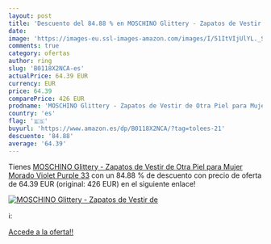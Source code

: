 ```yaml
---
layout: post
title: 'Descuento del 84.88 % en MOSCHINO Glittery - Zapatos de Vestir de'
date: 
image: 'https://images-eu.ssl-images-amazon.com/images/I/51ItVIjUlYL._SL200_.jpg'
comments: true
category: ofertas
author: ring
slug: 'B0118X2NCA-es'
actualPrice: 64.39 EUR
currency: EUR
price: 64.39
comparePrice: 426 EUR
prodname: 'MOSCHINO Glittery - Zapatos de Vestir de Otra Piel para Mujer  Morado  Violet  Purple    33'
country: 'es'
flag: '🇪🇸'
buyurl: 'https://www.amazon.es/dp/B0118X2NCA/?tag=tolees-21'
descuento: '84.88'
average: '64.39'
---
```


Tienes [MOSCHINO Glittery - Zapatos de Vestir de Otra Piel para Mujer  Morado  Violet  Purple    33](https://www.amazon.es/dp/B0118X2NCA/?tag=tolees-21) con un 84.88 % de descuento con precio de oferta de 64.39 EUR (original: 426 EUR) en el siguiente enlace!

[![MOSCHINO Glittery - Zapatos de Vestir de](https://images-eu.ssl-images-amazon.com/images/I/51ItVIjUlYL._SL200_.jpg)](https://www.amazon.es/dp/B0118X2NCA/?tag=tolees-21)

ℹ️:


[Accede a la oferta!!](https://www.amazon.es/dp/B0118X2NCA/?tag=tolees-21)
